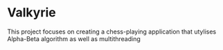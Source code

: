 # Valkyrie
This project focuses on creating a chess-playing application that utylises Alpha-Beta algorithm as well as multithreading
